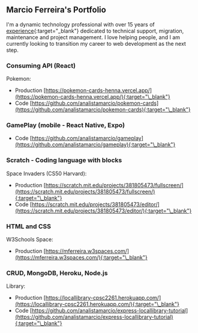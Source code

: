 ## Marcio Ferreira's Portfolio

I'm a dynamic technology professional with over 15 years of [experience](https://linkedin.com/in/analistamarcio){:target="\_blank"} dedicated to technical support, migration, maintenance and project management. I love helping people, and I am currently looking to transition my career to web development as the next step.


### Consuming API (React)

Pokemon:

- Production
  [https://pokemon-cards-henna.vercel.app/](https://pokemon-cards-henna.vercel.app/){:target="\_blank"}
- Code
  [https://github.com/analistamarcio/pokemon-cards](https://github.com/analistamarcio/pokemon-cards){:target="\_blank"}


### GamePlay (mobile - React Native, Expo)

- Code
  [https://github.com/analistamarcio/gameplay](https://github.com/analistamarcio/gameplay){:target="\_blank"}


### Scratch - Coding language with blocks

Space Invaders (CS50 Harvard):

- Production
  [https://scratch.mit.edu/projects/381805473/fullscreen/](https://scratch.mit.edu/projects/381805473/fullscreen/){:target="\_blank"}
- Code
  [https://scratch.mit.edu/projects/381805473/editor/](https://scratch.mit.edu/projects/381805473/editor/){:target="\_blank"}


### HTML and CSS

W3Schools Space:

- Production
  [https://mferreira.w3spaces.com/](https://mferreira.w3spaces.com/){:target="\_blank"}


### CRUD, MongoDB, Heroku, Node.js

Library:

- Production
  [https://locallibrary-cpsc2261.herokuapp.com/](https://locallibrary-cpsc2261.herokuapp.com/){:target="\_blank"}
- Code
  [https://github.com/analistamarcio/express-locallibrary-tutorial](https://github.com/analistamarcio/express-locallibrary-tutorial){:target="\_blank"}
